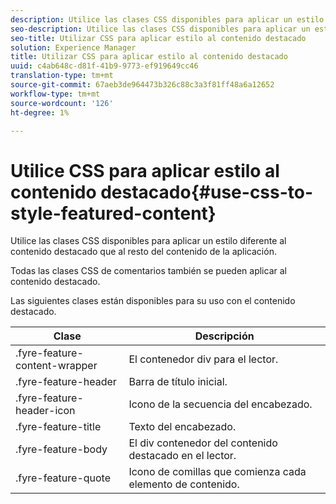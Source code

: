 ```yaml
---
description: Utilice las clases CSS disponibles para aplicar un estilo diferente al contenido destacado que al resto del contenido de la aplicación.
seo-description: Utilice las clases CSS disponibles para aplicar un estilo diferente al contenido destacado que al resto del contenido de la aplicación.
seo-title: Utilizar CSS para aplicar estilo al contenido destacado
solution: Experience Manager
title: Utilizar CSS para aplicar estilo al contenido destacado
uuid: c4ab648c-d81f-41b9-9773-ef919649cc46
translation-type: tm+mt
source-git-commit: 67aeb3de964473b326c88c3a3f81ff48a6a12652
workflow-type: tm+mt
source-wordcount: '126'
ht-degree: 1%

---
```



# Utilice CSS para aplicar estilo al contenido destacado{#use-css-to-style-featured-content}

Utilice las clases CSS disponibles para aplicar un estilo diferente al contenido destacado que al resto del contenido de la aplicación.

Todas las clases CSS de comentarios también se pueden aplicar al contenido destacado.

Las siguientes clases están disponibles para su uso con el contenido destacado.

| Clase | Descripción |
|---|---|
| .fyre-feature-content-wrapper | El contenedor div para el lector. |
| .fyre-feature-header | Barra de título inicial. |
| .fyre-feature-header-icon | Icono de la secuencia del encabezado. |
| .fyre-feature-title | Texto del encabezado. |
| .fyre-feature-body | El div contenedor del contenido destacado en el lector. |
| .fyre-feature-quote | Icono de comillas que comienza cada elemento de contenido. |


